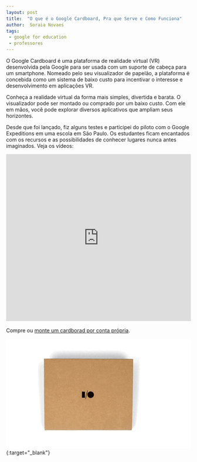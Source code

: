 ```yaml
---
layout: post
title:  "O que é o Google Cardboard, Pra que Serve e Como Funciona"
author:  Soraia Novaes
tags: 
 - google for education
 - professores
---
```


O Google Cardboard é uma plataforma de realidade virtual (VR) desenvolvida pela Google para ser usada com um suporte de cabeça para um smartphone. Nomeado pelo seu visualizador de papelão, a plataforma é concebida como um sistema de baixo custo para incentivar o interesse e desenvolvimento em aplicações VR.

Conheça a realidade virtual da forma mais simples, divertida e barata. O visualizador pode ser montado ou comprado por um baixo custo. Com ele em mãos, você pode explorar diversos aplicativos que ampliam seus horizontes.

Desde que foi lançado, fiz alguns testes e participei do piloto com o Google Expeditions em uma escola em São Paulo. Os estudantes ficam encantados com os recursos e as possibilidades de conhecer lugares nunca antes imaginados. Veja os vídeos:

<iframe 
  width="100%" 
  height="455" 
  src="https://www.youtube.com/embed/r-7uUGPDI-k?list=PLriYCqAbxXmAmADdeQG-EkGEDufRkB8o-&amp;showinfo=0" 
  frameborder="0" 
  allowfullscreen>
</iframe>

Compre ou [monte um cardborad por conta própria](https://vr.google.com/intl/pt-BR_pt/cardboard/get-cardboard/).


[![Google CardBoard](/images/cardboardgif.gif)](https://vr.google.com/intl/pt-BR_pt/cardboard/get-cardboard/){:target="_blank"}
